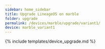 ```yaml
---
sidebar: home_sidebar
title: Upgrade LineageOS on marble
folder: upgrade
permalink: /devices/marble/upgrade/variant1/
device: marble_variant1
---
```

{% include templates/device_upgrade.md %}
